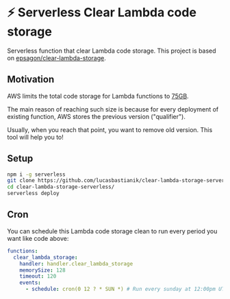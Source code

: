 ⚡ Serverless Clear Lambda code storage
=====================

Serverless function that clear Lambda code storage. This project is based on [epsagon/clear-lambda-storage](https://github.com/epsagon/clear-lambda-storage).

Motivation
----------

AWS limits the total code storage for Lambda functions to [75GB](https://docs.aws.amazon.com/lambda/latest/dg/limits.html#limits-list).

The main reason of reaching such size is because for every deployment of existing function, AWS stores the previous version ("qualifier").

Usually, when you reach that point, you want to remove old version.
This tool will help you to!


Setup
-----
```bash
npm i -g serverless
git clone https://github.com/lucasbastianik/clear-lambda-storage-serverless
cd clear-lambda-storage-serverless/
serverless deploy
```

Cron
-----
You can schedule this Lambda code storage clean to run every period you want like code above:

```yaml
functions:
  clear_lambda_storage:
    handler: handler.clear_lambda_storage
    memorySize: 128
    timeout: 120
    events:
      - schedule: cron(0 12 ? * SUN *) # Run every sunday at 12:00pm UTC
```

